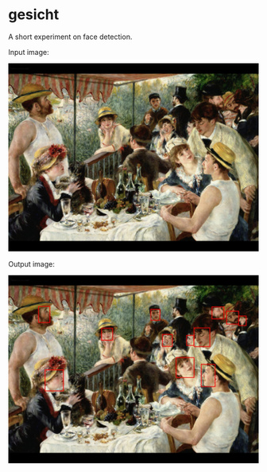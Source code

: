 # gesicht
A short experiment on face detection.

Input image:

![renoir original](renoir.jpg)

Output image:

![renoir faces](renoir_faces.jpg)
